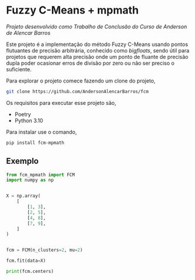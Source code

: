 # Fuzzy C-Means + mpmath

*Projeto desenvolvido como Trabalho de Conclusão do Curso de Anderson de Alencar Barros*

Este projeto é a implementação do método Fuzzy C-Means usando pontos flutuantes de precisão arbitrária, conhecido como *bigfloats*, sendo útil para projetos que requerem alta precisão onde um ponto de fluante de precisão dupla poder ocasionar erros de divisão por zero ou não ser preciso o suficiente.

Para explorar o projeto comece fazendo um clone do projeto,

```bash
git clone https://github.com/AndersonAlencarBarros/fcm
```

Os requisitos para executar esse projeto são,

-   Poetry
-   Python 3.10

Para instalar use o comando,

```bash
pip install fcm-mpmath
```

## Exemplo


```python
from fcm_mpmath import FCM
import numpy as np


X = np.array(
    [
        [1, 3],
        [2, 5],
        [4, 8],
        [7, 9],
    ]
)


fcm = FCM(n_clusters=2, mu=2)

fcm.fit(data=X)

print(fcm.centers) 
```
 

